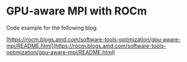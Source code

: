 # GPU-aware MPI with ROCm

Code example for the following blog:

[https://rocm.blogs.amd.com/software-tools-optimization/gpu-aware-mpi/README.html](https://rocm.blogs.amd.com/software-tools-optimization/gpu-aware-mpi/README.html)
